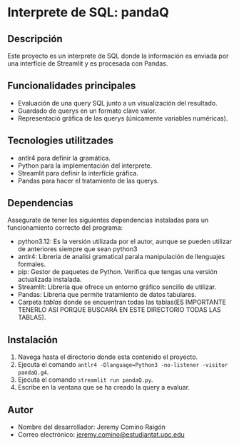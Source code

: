 # Interprete de SQL: pandaQ

## Descripción
Este proyecto es un interprete de SQL donde la información es enviada por una interfície de Streamlit y es procesada con Pandas.

## Funcionalidades principales

- Evaluación de una query SQL junto a un visualización del resultado.
- Guardado de querys en un formato clave valor.
- Representació gràfica de las querys (únicamente variables numéricas).

## Tecnologies utilitzades

- antlr4 para definir la gramática.
- Python para la implementación del interprete.
- Streamlit para definir la interfície gráfica.
- Pandas para hacer el tratamiento de las querys.

## Dependencias

Assegurate de tener les siguientes dependencias instaladas para un funcionamiento correcto del programa:

- python3.12: Es la versión utilizada por el autor, aunque se pueden utilizar de anteriores siempre que sean python3
- antlr4: Libreria de analisi gramatical parala manipulación de llenguajes formales.
- pip: Gestor de paquetes de Python. Verifica que tengas una versión actualizada instalada.
- Streamlit: Librería que ofrece un entorno gráfico sencillo de utilizar.
- Pandas: Libreria que permite tratamiento de datos tabulares.
- Carpeta *tablas* donde se encuentran todas las tablas(ES IMPORTANTE TENERLO ASI PORQUE BUSCARÁ EN ESTE DIRECTORIO TODAS LAS TABLAS).
## Instalación

1. Navega hasta el directorio donde esta contenido el proyecto.
2. Ejecuta el comando `antlr4 -Dlanguage=Python3 -no-listener -visitor pandaQ.g4`.
3. Ejecuta el comando `streamlit run pandaQ.py`.
4. Escribe en la ventana que se ha creado la query a evaluar.

## Autor

- Nombre del desarrollador: Jeremy Comino Raigón
- Correo electrónico: jeremy.comino@estudiantat.upc.edu

